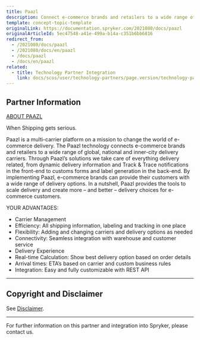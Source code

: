 ```yaml
---
title: Paazl
description: Connect e-commerce brands and retailers to a wide range of global, national and inner-city delivery carriers by integrating Paazl intot he Spryker-based shop.
template: concept-topic-template
originalLink: https://documentation.spryker.com/2021080/docs/paazl
originalArticleId: 5ec47548-a41e-499a-b14a-c351b6bb6816
redirect_from:
  - /2021080/docs/paazl
  - /2021080/docs/en/paazl
  - /docs/paazl
  - /docs/en/paazl
related:
  - title: Technology Partner Integration
    link: docs/scos/user/technology-partners/page.version/technology-partner-integration.html
---
```


## Partner Information

[ABOUT PAAZL](https://paazl.com/)

When Shipping gets serious.

Paazl is a multi-carrier platform on a mission to change the world of e-commerce delivery. The Paazl technology connects e-commerce brands and retailers to a wide range of global, national and inner-city delivery carriers.
Through Paazl’s solutions we take care of everything delivery related, from dynamic delivery information and Track & Trace notifications in the front-end to customs forms and label generation in the back-end. By implementing Paazl, e-commerce brands can provide their customers with a wide range of delivery options.
In a nutshell, Paazl provides the tools to scale delivery and create more – and better – delivery choices for e-commerce customers.

YOUR ADVANTAGES:

* Carrier Management
* Efficiency: All shipping information, labeling and tracking in one place
* Flexibility: Adding and changing carriers and delivery options as needed
* Connectivity: Seamless integration with warehouse and customer service
* Delivery Experience
* Real-time Calculation: Show best delivery option based on order details
* Arrival times: ETA’s based on carrier and custom business rules
* Integration: Easy and fully customizable with REST API

---

## Copyright and Disclaimer

See [Disclaimer](https://github.com/spryker/spryker-documentation).

---
For further information on this partner and integration into Spryker, please contact us.

<div class="hubspot-form js-hubspot-form" data-portal-id="2770802" data-form-id="163e11fb-e833-4638-86ae-a2ca4b929a41" id="hubspot-1"></div>
